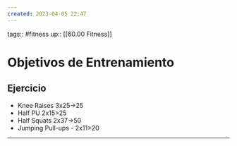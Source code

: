 ```yaml
---
created: 2023-04-05 22:47
---
```

tags:: #fitness
up:: [[60.00 Fitness]]
# Objetivos de Entrenamiento

## Ejercicio
- Knee Raises 3x25->25
- Half PU 2x15>25
- Half Squats 2x37->50
- Jumping Pull-ups - 2x11>20

___
